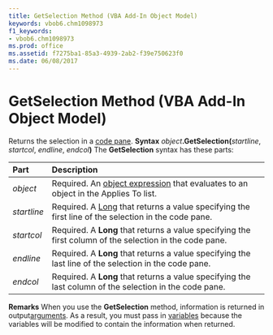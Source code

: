 ```yaml
---
title: GetSelection Method (VBA Add-In Object Model)
keywords: vbob6.chm1098973
f1_keywords:
- vbob6.chm1098973
ms.prod: office
ms.assetid: f7275ba1-85a3-4939-2ab2-f39e750623f0
ms.date: 06/08/2017
---
```



# GetSelection Method (VBA Add-In Object Model)



Returns the selection in a [code pane](vbe-glossary.md).
 **Syntax**
 _object_**.GetSelection(**_startline_, _startcol_, _endline_, _endcol_**)**
The  **GetSelection** syntax has these parts:


|**Part**|**Description**|
|:-----|:-----|
| _object_|Required. An [object expression](vbe-glossary.md) that evaluates to an object in the Applies To list.|
| _startline_|Required. A [Long](vbe-glossary.md) that returns a value specifying the first line of the selection in the code pane.|
| _startcol_|Required. A  **Long** that returns a value specifying the first column of the selection in the code pane.|
| _endline_|Required. A  **Long** that returns a value specifying the last line of the selection in the code pane.|
| _endcol_|Required. A  **Long** that returns a value specifying the last column of the selection in the code pane.|
 **Remarks**
When you use the  **GetSelection** method, information is returned in output[arguments](vbe-glossary.md). As a result, you must pass in [variables](vbe-glossary.md) because the variables will be modified to contain the information when returned.

